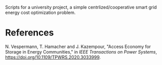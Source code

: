 Scripts for a university project, a simple centrlized/cooperative smart grid energy cost optimization problem.

# References

N. Vespermann, T. Hamacher and J. Kazempour, "Access Economy for Storage in Energy Communities," in _IEEE Transactions on Power Systems_, https://doi.org/10.1109/TPWRS.2020.3033999.
